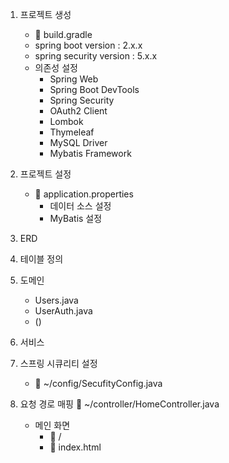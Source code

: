 1. 프로젝트 생성
    - 📄 build.gradle
    - spring boot version       : 2.x.x
    - spring security version   : 5.x.x
    - 의존성 설정
        * Spring Web
        * Spring Boot DevTools
        * Spring Security
        * OAuth2 Client
        * Lombok
        * Thymeleaf
        * MySQL Driver
        * Mybatis Framework

2. 프로젝트 설정
    - 📄 application.properties
        - 데이터 소스 설정
        - MyBatis 설정

3. ERD

4. 테이블 정의

4. 도메인
    - Users.java
    - UserAuth.java
    - ()

5. 서비스

6. 스프링 시큐리티 설정
    - 📄 ~/config/SecufityConfig.java
        
       

7. 요청 경로 매핑
    📄 ~/controller/HomeController.java
    - 메인 화면
        - 🔗 /
        - 📄 index.html

        

    
